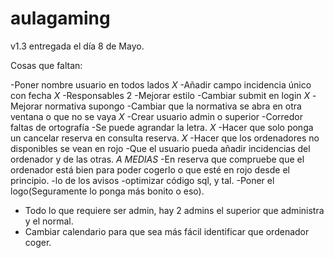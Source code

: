 # aulagaming

v1.3 entregada el día 8 de Mayo.

Cosas que faltan:

-Poner nombre usuario en todos lados *X*
-Añadir campo incidencia único con fecha *X*
-Responsables 2
-Mejorar estilo
-Cambiar submit en login *X* 
-Mejorar normativa supongo 
-Cambiar que la normativa se abra en otra ventana o que no se vaya *X*
-Crear usuario admin o superior 
-Corredor faltas de ortografía 
-Se puede agrandar la letra. *X*
-Hacer que solo ponga un cancelar reserva en consulta reserva. *X*
-Hacer que los ordenadores no disponibles se vean en rojo 
-Que el usuario pueda añadir incidencias del ordenador y de las otras. *A MEDIAS*
-En reserva que compruebe que el ordenador está bien para poder cogerlo o que esté en rojo desde el principio.
-lo de los avisos 
-optimizar código sql, y tal.
-Poner el logo(Seguramente lo ponga más bonito o eso). 
- Todo lo que requiere ser admin, hay 2 admins el superior que administra y el normal.
- Cambiar calendario para que sea más fácil identificar que ordenador coger.
